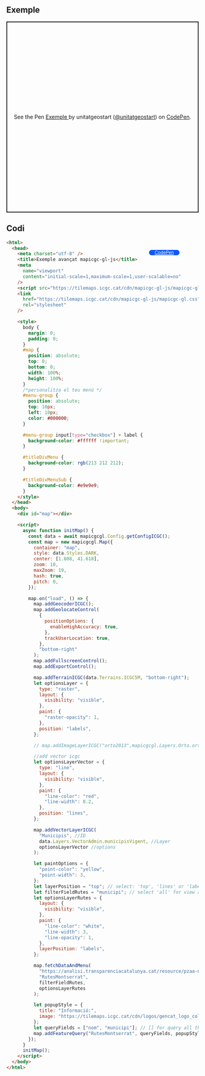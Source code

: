 ## Exemple

<p class="codepen" data-height="500" data-theme-id="light" data-slug-hash="GRLqpOq" data-editable="true" data-user="unitatgeostart" style="height: 500px; box-sizing: border-box; display: flex; align-items: center; justify-content: center; border: 2px solid; margin: 1em 0; padding: 1em;">
  <span>See the Pen <a href="https://codepen.io/unitatgeostart/pen/GRLqpOq">
  Exemple </a> by unitatgeostart (<a href="https://codepen.io/unitatgeostart">@unitatgeostart</a>)
  on <a href="https://codepen.io">CodePen</a>.</span>
</p>
<script async src="https://cpwebassets.codepen.io/assets/embed/ei.js"></script>

<a style="color: white" target="_blank" class=" button btn btn-primary" href="https://codepen.io/unitatgeostart/pen/GRLqpOq">CodePen</a>

<style>
.button{
    position: relative;
    top: 84px;
    z-index: 1;
    /* right: -46px; */
    width: 80px;
    float: right;
    right: 50px;
    background-color: #0d58ff;
    border-radius: 10px;
    text-align: -webkit-center;
    font-size: smaller;
    
  }
    .button:hover{

    background-color: #032879;

  }
  </style>

## Codi

```html
<html>
  <head>
    <meta charset="utf-8" />
    <title>Exemple avançat mapicgc-gl-js</title>
    <meta
      name="viewport"
      content="initial-scale=1,maximum-scale=1,user-scalable=no"
    />
    <script src="https://tilemaps.icgc.cat/cdn/mapicgc-gl-js/mapicgc-gl.js"></script>
    <link
      href="https://tilemaps.icgc.cat/cdn/mapicgc-gl-js/mapicgc-gl.css"
      rel="stylesheet"
    />

    <style>
      body {
        margin: 0;
        padding: 0;
      }
      #map {
        position: absolute;
        top: 0;
        bottom: 0;
        width: 100%;
        height: 100%;
      }
      /*personalitza el teu menú */
      #menu-group {
        position: absolute;
        top: 10px;
        left: 10px;
        color: #000000;
      }

      #menu-group input[type="checkbox"] + label {
        background-color: #ffffff !important;
      }

      #titleDivMenu {
        background-color: rgb(213 212 212);
      }

      #titleDivMenuSub {
        background-color: #e9e9e9;
      }
    </style>
  </head>
  <body>
    <div id="map"></div>

    <script>
      async function initMap() {
        const data = await mapicgcgl.Config.getConfigICGC();
        const map = new mapicgcgl.Map({
          container: "map",
          style: data.Styles.DARK,
          center: [1.808, 41.618],
          zoom: 10,
          maxZoom: 19,
          hash: true,
          pitch: 0,
        });

        map.on("load", () => {
          map.addGeocoderICGC();
          map.addGeolocateControl(
            {
              positionOptions: {
                enableHighAccuracy: true,
              },
              trackUserLocation: true,
            },
            "bottom-right"
          );
          map.addFullscreenControl();
          map.addExportControl();

          map.addTerrainICGC(data.Terrains.ICGC5M, "bottom-right");
          let optionsLayer = {
            type: "raster",
            layout: {
              visibility: "visible",
            },
            paint: {
              "raster-opacity": 1,
            },
            position: "labels",
          };

          // map.addImageLayerICGC("orto2013",mapicgcgl.Layers.Orto.ortofotoColor2013, optionsLayer);

          //add vector icgc
          let optionsLayerVector = {
            type: "line",
            layout: {
              visibility: "visible",
            },
            paint: {
              "line-color": "red",
              "line-width": 0.2,
            },
            position: "lines",
          };

          map.addVectorLayerICGC(
            "Municipis", //ID
            data.Layers.VectorAdmin.municipisVigent, //Layer
            optionsLayerVector //options
          );

          let paintOptions = {
            "point-color": "yellow",
            "point-width": 3,
          };
          let layerPosition = "top"; // select: 'top', 'lines' or 'labels'
          let filterFieldRutes = "municipi"; // select 'all' for view all the features as a single layer
          let optionsLayerRutes = {
            layout: {
              visibility: "visible",
            },
            paint: {
              "line-color": "white",
              "line-width": 3,
              "line-opacity": 1,
            },
            layerPosition: "labels",
          };

          map.fetchDataAndMenu(
            "https://analisi.transparenciacatalunya.cat/resource/pzaa-n72w.geojson",
            "RutesMontserrat",
            filterFieldRutes,
            optionsLayerRutes
          );

          let popupStyle = {
            title: "Informació:",
            image: "https://tilemaps.icgc.cat/cdn/logos/gencat_logo_color.png",
          };
          let queryFields = ["nom", "municipi"]; // [] for query all the properties
          map.addFeatureQuery("RutesMontserrat", queryFields, popupStyle);
        });
      }
      initMap();
    </script>
  </body>
</html>
```
